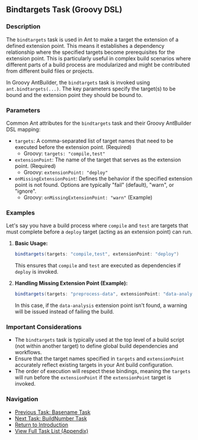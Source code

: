 ## Bindtargets Task (Groovy DSL)

### Description

The `bindtargets` task is used in Ant to make a target the extension of a defined extension point. This means it establishes a dependency relationship where the specified targets become prerequisites for the extension point. This is particularly useful in complex build scenarios where different parts of a build process are modularized and might be contributed from different build files or projects.

In Groovy AntBuilder, the `bindtargets` task is invoked using `ant.bindtargets(...)`. The key parameters specify the target(s) to be bound and the extension point they should be bound to.

### Parameters

Common Ant attributes for the `bindtargets` task and their Groovy AntBuilder DSL mapping:

*   `targets`: A comma-separated list of target names that need to be executed before the extension point. (Required)
    *   Groovy: `targets: "compile,test"`
*   `extensionPoint`: The name of the target that serves as the extension point. (Required)
    *   Groovy: `extensionPoint: "deploy"`
*   `onMissingExtensionPoint`: Defines the behavior if the specified extension point is not found. Options are typically "fail" (default), "warn", or "ignore".
    *   Groovy: `onMissingExtensionPoint: "warn"` (Example)

### Examples

Let's say you have a build process where `compile` and `test` are targets that must complete before a `deploy` target (acting as an extension point) can run.

1.  **Basic Usage:**

    ```groovy
    bindtargets(targets: "compile,test", extensionPoint: "deploy")
    ```
    This ensures that `compile` and `test` are executed as dependencies if `deploy` is invoked.

2.  **Handling Missing Extension Point (Example):**

    ```groovy
    bindtargets(targets: "preprocess-data", extensionPoint: "data-analysis", onMissingExtensionPoint: "warn")
    ```
    In this case, if the `data-analysis` extension point isn't found, a warning will be issued instead of failing the build.

### Important Considerations

*   The `bindtargets` task is typically used at the top level of a build script (not within another target) to define global build dependencies and workflows.
*   Ensure that the target names specified in `targets` and `extensionPoint` accurately reflect existing targets in your Ant build configuration.
*   The order of execution will respect these bindings, meaning the `targets` will run before the `extensionPoint` if the `extensionPoint` target is invoked.

### Navigation

*   [Previous Task: Basename Task](Basename_Task_Groovy.md)
*   [Next Task: BuildNumber Task](BuildNumber_Task_Groovy.md)
*   [Return to Introduction](00-Introduction_Groovy_Ant_Manual.md)
*   [View Full Task List (Appendix)](Appendix_A_Ant_XML_to_Groovy_Mapping.md)
